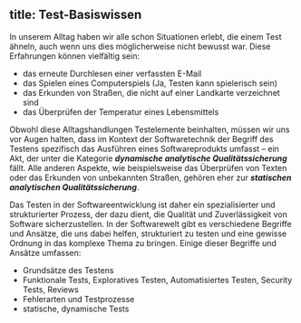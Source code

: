 title: Test-Basiswissen
---
In unserem Alltag haben wir alle schon Situationen erlebt, die einem Test ähneln, auch wenn uns dies möglicherweise nicht bewusst war. Diese Erfahrungen können vielfältig sein:

- das erneute Durchlesen einer verfassten E-Mail
- das Spielen eines Computerspiels (Ja, Testen kann spielerisch sein)
- das Erkunden von Straßen, die nicht auf einer Landkarte verzeichnet sind
- das Überprüfen der Temperatur eines Lebensmittels

Obwohl diese Alltagshandlungen Testelemente beinhalten, müssen wir uns vor Augen halten, dass im Kontext der Softwaretechnik der Begriff des Testens spezifisch das Ausführen eines
Softwareprodukts umfasst – ein Akt, der unter die Kategorie ***dynamische analytische Qualitätssicherung*** fällt. Alle anderen Aspekte, wie beispielsweise das Überprüfen von Texten
oder das Erkunden von unbekannten Straßen, gehören eher zur ***statischen analytischen Qualitätssicherung***.

Das Testen in der Softwareentwicklung ist daher ein spezialisierter und strukturierter Prozess, der dazu dient, die Qualität und Zuverlässigkeit von Software sicherzustellen. In der Softwarewelt gibt es verschiedene Begriffe und Ansätze, die uns dabei helfen, strukturiert zu testen und eine gewisse Ordnung in das komplexe Thema zu bringen.
Einige dieser Begriffe und Ansätze umfassen:

- Grundsätze des Testens
- Funktionale Tests, Exploratives Testen, Automatisiertes Testen, Security Tests, Reviews
- Fehlerarten und Testprozesse
- statische, dynamische Tests
